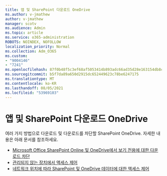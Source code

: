```yaml
---
title: 앱 및 SharePoint 다운로드 OneDrive
ms.author: v-jmathew
author: v-jmathew
manager: scotv
ms.audience: Admin
ms.topic: article
ms.service: o365-administration
ROBOTS: NOINDEX, NOFOLLOW
localization_priority: Normal
ms.collection: Adm_O365
ms.custom:
- "9004146"
- "7241"
ms.openlocfilehash: 87f0b48f5c3ef68af5053414b893adc66ad35d28e163154db8c3f2b3a52cf4a7
ms.sourcegitcommit: b5f7da89a650d2915dc652449623c78be6247175
ms.translationtype: MT
ms.contentlocale: ko-KR
ms.lasthandoff: 08/05/2021
ms.locfileid: "53969103"
---
```

# <a name="block-downloads-for-sharepoint-and-onedrive"></a>앱 및 SharePoint 다운로드 OneDrive

여러 가지 방법으로 다운로드 및 다운로드를 차단할 SharePoint OneDrive. 자세한 내용은 아래 문서를 참조하세요.

- [Microsoft Office SharePoint Online 및 OneDrive에서 보기 전용에 대한 다운로드 차단](https://support.microsoft.com/office/block-downloads-for-view-only-files-in-sharepoint-and-onedrive-6051184b-62ac-4149-b874-13dcd40ef91e)
- [관리되지 않는 장치에서 액세스 제어](https://docs.microsoft.com/sharepoint/control-access-from-unmanaged-devices)
- [네트워크 위치에 따라 SharePoint 및 OneDrive 데이터에 대한 액세스 제어](https://docs.microsoft.com/sharepoint/control-access-based-on-network-location)
